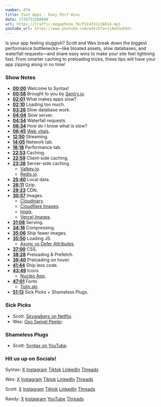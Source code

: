 ```yaml
---
number: 874
title: Fast Apps - Easy Perf Wins
date: 1738753200000
url: https://traffic.megaphone.fm/FSI4331138814.mp3
youtube_url: https://www.youtube.com/watch?v=1iAeSCwh92c
---
```

	
Is your app feeling sluggish? Scott and Wes break down the biggest performance bottlenecks—like bloated assets, slow databases, and waterfall requests—and share easy wins to make your site feel lightning fast. From smarter caching to preloading tricks, these tips will have your app zipping along in no time!

### Show Notes

* **[00:00](#t=00:00)** Welcome to Syntax!
* **[00:58](#t=00:58)** Brought to you by [Sentry.io](https://sentry.io/syntax).
* **[02:01](#t=02:01)** What makes apps slow?
* **[02:10](#t=02:10)** Loading too much.
* **[03:26](#t=03:26)** Slow database work.
* **[04:04](#t=04:04)** Slow server.
* **[04:54](#t=04:54)** Waterfall requests.
* **[06:34](#t=06:34)** How do I know what is slow?
* **[06:45](#t=06:45)** [Web vitals](https://webvitals.com/).
* **[12:50](#t=12:50)** Streaming.
* **[14:05](#t=14:05)** Network tab.
* **[18:18](#t=18:18)** Performance tab.
* **[22:53](#t=22:53)** Caching.
* **[22:59](#t=22:59)** Client-side caching.
* **[23:38](#t=23:38)** Server-side caching.
  * [Valkey.io](https://valkey.io/).
  * [Redis.io](https://redis.io/).
* **[25:40](#t=25:40)** Local data.
* **[26:11](#t=26:11)** Gzip.
* **[29:23](#t=29:23)** CDN.
* **[30:57](#t=30:57)** Images.
  * [Cloudinary](https://cloudinary.com/).
  * [Cloudflare Images](https://www.cloudflare.com/en-ca/developer-platform/products/cloudflare-images/).
  * [Imgix](https://www.imgix.com/).
  * [Vercel Images](https://vercel.com/blog/images-on-the-web).
* **[31:08](#t=31:08)** Serving.
* **[34:16](#t=34:16)** Compressing.
* **[35:06](#t=35:06)** Ship fewer images.
* **[35:50](#t=35:50)** Loading JS.
  * [Async vs Defer Attributes](https://www.growingwiththeweb.com/2014/02/async-vs-defer-attributes.html).
* **[37:00](#t=37:00)** CSS.
* **[38:28](#t=38:28)** Preloading & Prefetch.
* **[39:40](#t=39:40)** Preloading on hover.
* **[41:44](#t=41:44)** Ship less code.
* **[43:49](#t=43:49)** Icons
  * [Nucleo App](https://nucleoapp.com/).
* **[47:01](#t=47:01)** Fonts
  * [Tolin.ski](https://tolin.ski/).
* **[51:13](#t=51:13)** Sick Picks + Shameless Plugs.

### Sick Picks

- Scott: [Skywalkers on Netflix](https://www.netflix.com/ca/title/81758544).
- Wes: [Oxo Swivel Peeler](https://amzn.to/40RO4Gt).

### Shameless Plugs

- Scott: [Syntax on YouTube](https://youtube.com/@syntaxfm).

### Hit us up on Socials!

Syntax: [X](https://twitter.com/syntaxfm) [Instagram](https://www.instagram.com/syntax_fm/) [Tiktok](https://www.tiktok.com/@syntaxfm) [LinkedIn](https://www.linkedin.com/company/96077407/admin/feed/posts/) [Threads](https://www.threads.net/@syntax_fm)

Wes: [X](https://twitter.com/wesbos) [Instagram](https://www.instagram.com/wesbos/) [Tiktok](https://www.tiktok.com/@wesbos) [LinkedIn](https://www.linkedin.com/in/wesbos/) [Threads](https://www.threads.net/@wesbos)

Scott: [X](https://twitter.com/stolinski) [Instagram](https://www.instagram.com/stolinski/) [Tiktok](https://www.tiktok.com/@stolinski) [LinkedIn](https://www.linkedin.com/in/stolinski/) [Threads](https://www.threads.net/@stolinski)

Randy: [X](https://twitter.com/randyrektor) [Instagram](https://www.instagram.com/randyrektor/) [YouTube](https://www.youtube.com/@randyrektor) [Threads](https://www.threads.net/@randyrektor)
